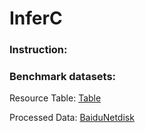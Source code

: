 # InferC

### Instruction:


### Benchmark datasets:

Resource Table: [Table](/src/ResourceTable_1.jpg) 

Processed Data: [BaiduNetdisk](https://pan.baidu.com/s/11o2fzAkUmNuIKMg0sk8KYg?pwd=34q2)

